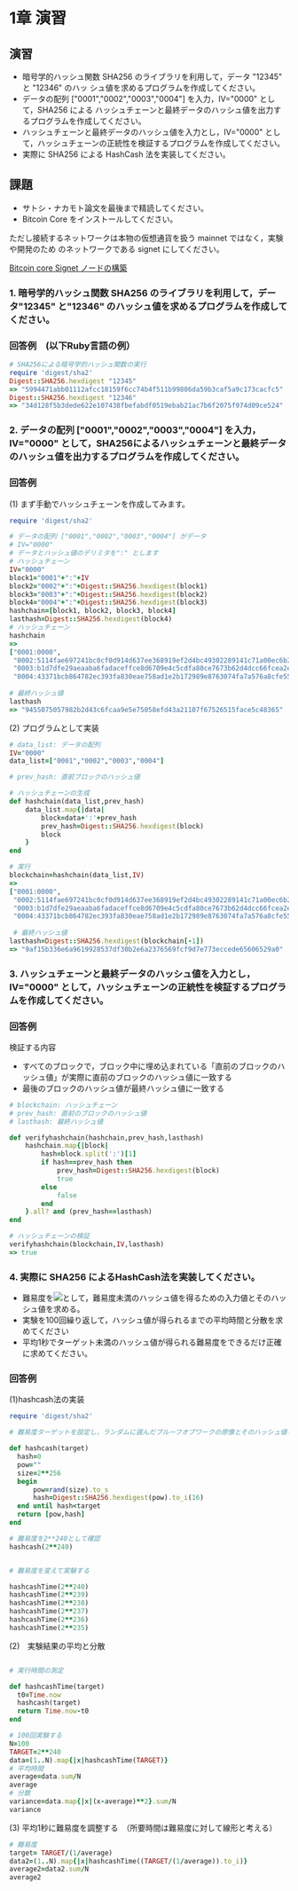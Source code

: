 # 1章 演習

## 演習

* 暗号学的ハッシュ関数 SHA256 のライブラリを利用して，データ "12345" と "12346" のハッ シュ値を求めるプログラムを作成してください。
* データの配列 ["0001","0002","0003","0004"] を入力，IV="0000" として，SHA256 による ハッシュチェーンと最終データのハッシュ値を出力するプログラムを作成してください。
* ハッシュチェーンと最終データのハッシュ値を入力とし，IV="0000" として，ハッシュチェーンの正統性を検証するプログラムを作成してください。
* 実際に SHA256 による HashCash 法を実装してください。

## 課題

* サトシ・ナカモト論文を最後まで精読してください。
* Bitcoin Core をインストールしてください。

ただし接続するネットワークは本物の仮想通貨を扱う mainnet ではなく，実験や開発のため のネットワークである signet にしてください。

[Bitcoin core Signet ノードの構築](https://github.com/ShigeichiroYamasaki/yamalabo/blob/master/bitcoin-core-signet.md)

### 1. 暗号学的ハッシュ関数 SHA256 のライブラリを利用して，データ"12345" と"12346" のハッシュ値を求めるプログラムを作成してください。

### 回答例　(以下Ruby言語の例）


```ruby
# SHA256による暗号学的ハッシュ関数の実行
require 'digest/sha2'
Digest::SHA256.hexdigest "12345"
=> "5994471abb01112afcc18159f6cc74b4f511b99806da59b3caf5a9c173cacfc5"
Digest::SHA256.hexdigest "12346"
=> "34d128f5b3dede622e107438fbefabdf0519ebab21ac7b6f2075f974d09ce524"
```

### 2. データの配列 ["0001","0002","0003","0004"] を入力，IV="0000" として，SHA256によるハッシュチェーンと最終データのハッシュ値を出力するプログラムを作成してください。


### 回答例

(1) まず手動でハッシュチェーンを作成してみます。

```ruby
require 'digest/sha2'

# データの配列 ["0001","0002","0003","0004"] がデータ
# IV="0000" 
# データとハッシュ値のデリミタを":" とします
# ハッシュチェーン
IV="0000"	
block1="0001"+":"+IV
block2="0002"+":"+Digest::SHA256.hexdigest(block1)
block3="0003"+":"+Digest::SHA256.hexdigest(block2)
block4="0004"+":"+Digest::SHA256.hexdigest(block3)
hashchain=[block1, block2, block3, block4]
lasthash=Digest::SHA256.hexdigest(block4)
# ハッシュチェーン
hashchain
=> 
["0001:0000",
 "0002:5114fae697241bc0cf0d914d637ee368919ef2d4bc49302289141c71a00ec6b2",
 "0003:b1d7dfe29aeaaba6fadaceffce8d6709e4c5cdfa80ce7673b62d4dcc66fcea2e",
 "0004:43371bcb864782ec393fa830eae758ad1e2b172989e8763074fa7a576a8cfe55"]
 
# 最終ハッシュ値
lasthash
=> "9455075057982b2d43c6fcaa9e5e75058efd43a21107f67526515face5c48365"
```

(2) プログラムとして実装

```ruby
# data_list: データの配列
IV="0000"	
data_list=["0001","0002","0003","0004"]

# prev_hash: 直前ブロックのハッシュ値

# ハッシュチェーンの生成
def hashchain(data_list,prev_hash)
	data_list.map{|data|
		block=data+':'+prev_hash
		prev_hash=Digest::SHA256.hexdigest(block)
		block
	}
end

# 実行
blockchain=hashchain(data_list,IV)
=> 
["0001:0000",
 "0002:5114fae697241bc0cf0d914d637ee368919ef2d4bc49302289141c71a00ec6b2",
 "0003:b1d7dfe29aeaaba6fadaceffce8d6709e4c5cdfa80ce7673b62d4dcc66fcea2e",
 "0004:43371bcb864782ec393fa830eae758ad1e2b172989e8763074fa7a576a8cfe55"]
 
 # 最終ハッシュ値
lasthash=Digest::SHA256.hexdigest(blockchain[-1])
=> "9af15b336e6a9619928537df30b2e6a2376569fcf9d7e773eccede65606529a0"
```

### 3. ハッシュチェーンと最終データのハッシュ値を入力とし，IV="0000" として，ハッシュチェーンの正統性を検証するプログラムを作成してください。

### 回答例

検証する内容

* すべてのブロックで，ブロック中に埋め込まれている「直前のブロックのハッシュ値」が実際に直前のブロックのハッシュ値に一致する
* 最後のブロックのハッシュ値が最終ハッシュ値に一致する
 
```ruby
# blockchain: ハッシュチェーン
# prev_hash: 直前のブロックのハッシュ値
# lasthash: 最終ハッシュ値

def verifyhashchain(hashchain,prev_hash,lasthash)
	hashchain.map{|block|
		hash=block.split(':')[1]
		if hash==prev_hash then
			prev_hash=Digest::SHA256.hexdigest(block)
			true
		else
			false
		end
	}.all? and (prev_hash==lasthash)
end

# ハッシュチェーンの検証
verifyhashchain(blockchain,IV,lasthash)
=> true

```

### 4.  実際に SHA256 によるHashCash法を実装してください。

* 難易度を<img src="https://latex.codecogs.com/gif.latex?2^{240}" />として，難易度未満のハッシュ値を得るための入力値とそのハッシュ値を求める。
* 実験を100回繰り返して，ハッシュ値が得られるまでの平均時間と分散を求めてください
* 平均1秒でターゲット未満のハッシュ値が得られる難易度をできるだけ正確に求めてください。

### 回答例

(1)hashcash法の実装

```ruby
require 'digest/sha2'

# 難易度ターゲットを設定し，ランダムに選んだプルーフオブワークの原像とそのハッシュ値を求める

def hashcash(target)
  hash=0
  pow=""
  size=2**256
  begin
      pow=rand(size).to_s
      hash=Digest::SHA256.hexdigest(pow).to_i(16)
  end until hash<target
  return [pow,hash]
end

# 難易度を2**240として確認
hashcash(2**240)


# 難易度を変えて実験する

hashcashTime(2**240)
hashcashTime(2**239)
hashcashTime(2**238)
hashcashTime(2**237)
hashcashTime(2**236)
hashcashTime(2**235)

```

(2)　実験結果の平均と分散

```ruby

# 実行時間の測定

def hashcashTime(target)
  t0=Time.now
  hashcash(target)
  return Time.now-t0
end

# 100回実験する
N=100
TARGET=2**240
data=(1..N).map{|x|hashcashTime(TARGET)}
# 平均時間
average=data.sum/N
average
# 分散
variance=data.map{|x|(x-average)**2}.sum/N
variance

```

(3) 平均1秒に難易度を調整する　（所要時間は難易度に対して線形と考える）

```ruby
# 難易度 
target= TARGET/(1/average)
data2=(1..N).map{|x|hashcashTime((TARGET/(1/average)).to_i)}
average2=data2.sum/N
average2
```

